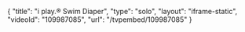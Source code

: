 {
    "title": "i play.&reg; Swim Diaper",
    "type": "solo",
    "layout": "iframe-static",
    "videoId": "109987085",
    "url": "\/tvpembed\/109987085"
}